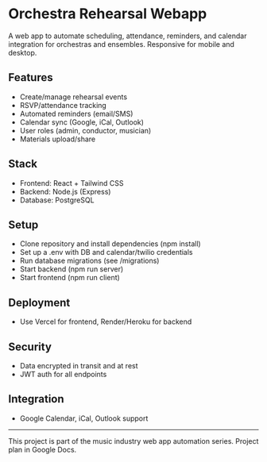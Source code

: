 # Orchestra Rehearsal Webapp

A web app to automate scheduling, attendance, reminders, and calendar integration for orchestras and ensembles. Responsive for mobile and desktop.

## Features
- Create/manage rehearsal events
- RSVP/attendance tracking
- Automated reminders (email/SMS)
- Calendar sync (Google, iCal, Outlook)
- User roles (admin, conductor, musician)
- Materials upload/share

## Stack
- Frontend: React + Tailwind CSS
- Backend: Node.js (Express)
- Database: PostgreSQL

## Setup
- Clone repository and install dependencies (npm install)
- Set up a .env with DB and calendar/twilio credentials
- Run database migrations (see /migrations)
- Start backend (npm run server)
- Start frontend (npm run client)

## Deployment
- Use Vercel for frontend, Render/Heroku for backend

## Security
- Data encrypted in transit and at rest
- JWT auth for all endpoints

## Integration
- Google Calendar, iCal, Outlook support

----

This project is part of the music industry web app automation series. Project plan in Google Docs.
